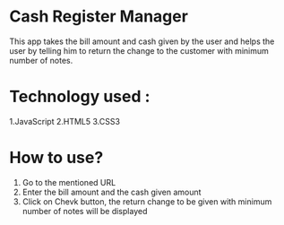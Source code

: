 # Cash Register Manager

 This app takes the bill amount and cash given by the user and helps the user by telling him to return the change to the customer with minimum number of notes.

# Technology used :
1.JavaScript
2.HTML5
3.CSS3

# How to use?
1. Go to the mentioned URL
2. Enter the bill amount and the cash given amount
3. Click on Chevk button, the return change to be given with minimum number of notes will be displayed
